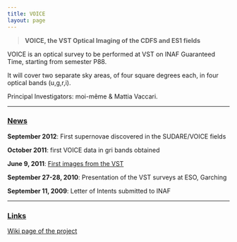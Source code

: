 ```yaml
---
title: VOICE
layout: page
---
```


> **VOICE, the VST Optical Imaging of the CDFS and ES1 fields**

VOICE is an optical survey to be performed at VST on INAF Guaranteed Time, starting from semester P88.

It will cover two separate sky areas, of four square degrees each, in four optical bands (u,g,r,i).

Principal Investigators: moi-même & Mattia Vaccari.

<hr>

### <u>News</u>
**September 2012**: First supernovae discovered in the SUDARE/VOICE fields

**October 2011**: first VOICE data in gri bands obtained

**June 9, 2011**: [First images from the VST](http://www.eso.org/public/news/eso1119/)

**September 27-28, 2010**: Presentation of the VST surveys at ESO, Garching

**September 11, 2009**: Letter of Intents submitted to INAF

<hr>

### <u>Links</u>
[Wiki page of the project](http://vstvoice.pbworks.com/w/page/30614007/FrontPage)